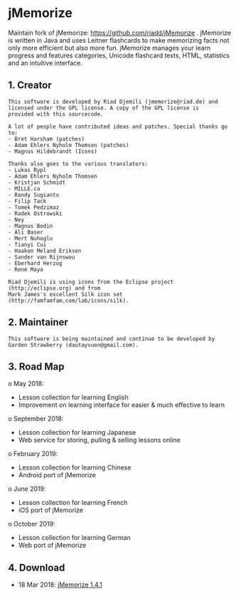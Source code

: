 # jMemorize

Maintain fork of jMemorize: https://github.com/riadd/jMemorize . jMemorize is written in Java and uses Leitner flashcards to make memorizing facts not only more efficient but also more fun. jMemorize manages your learn progress and features categories, Unicode flashcard texts, HTML, statistics and an intuitive interface. 

## 1. Creator
  
    This software is developed by Riad Djemili (jmemorize@riad.de) and
    licensed under the GPL license. A copy of the GPL license is 
    provided with this sourcecode.
    
    A lot of people have contributed ideas and patches. Special thanks go to:
    - Bret Harsham (patches)
    - Adam Ehlers Nyholm Thomsen (patches)
    - Magnus Hildebrandt (Icons)
    
    Thanks also goes to the various translators:
    - Lukas Rypl
    - Adam Ehlers Nyholm Thomsen
    - Kristjan Schmidt
    - MILLE.ca
    - Randy Sugianto
    - Filip Tack
    - Tomek Pedzimaz
    - Radek Ostrowski
    - Ney
    - Magnus Bodin
    - Ali Baser
    - Mert Nuhoglu
    - Tianyi Cui
    - Haakon Meland Eriksen
    - Sander van Rijnswou
    - Eberhard Herzog
    - René Maya
    
    Riad Djemili is using icons from the Eclipse project (http://eclipse.org) and from 
    Mark James's excellent Silk icon set (http://famfamfam.com/lab/icons/silk).
    
## 2. Maintainer

    This software is being maintained and continue to be developed by Garden Strawberry (dautayvuon@gmail.com).
    
    
## 3. Road Map

o May 2018: 
  + Lesson collection for learning English
  + Improvement on learning interface for easier & much effective to learn
    
o September 2018:
  + Lesson collection for learning Japanese
  + Web service for storing, pulling & selling lessons online

o February 2019:
  + Lesson collection for learning Chinese
   + Android port of jMemorize
     
o June 2019:
  + Lesson collection for learning French
  + iOS port of jMemorize

o October 2019:
  + Lesson collection for learning German
  + Web port of jMemorize


## 4. Download

+ 18 Mar 2018: [jMemorize 1.4.1](https://github.com/dautayvuon/jmemorize/raw/master/jmemorize-bin/jMemorize-1.4.1.jar)
